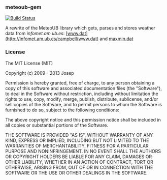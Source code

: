 ### meteoub-gem

[![Build Status](https://travis-ci.org/apuratepp/meteoub-gem.png)](https://travis-ci.org/apuratepp/meteoub-gem])

A rewrite of the MeteoUB library which gets, parses and stores weather data from *infomet.am.ub.es*: [www.dat](http://infomet.am.ub.es/campbell/www.dat) and [maxmin.dat](http://infomet.am.ub.edu/campbell/maxmin.dat)

### License

The MIT License (MIT)

Copyright (c) 2009 - 2013 Josep

Permission is hereby granted, free of charge, to any person obtaining a copy
of this software and associated documentation files (the "Software"), to deal
in the Software without restriction, including without limitation the rights
to use, copy, modify, merge, publish, distribute, sublicense, and/or sell
copies of the Software, and to permit persons to whom the Software is
furnished to do so, subject to the following conditions:

The above copyright notice and this permission notice shall be included in
all copies or substantial portions of the Software.

THE SOFTWARE IS PROVIDED "AS IS", WITHOUT WARRANTY OF ANY KIND, EXPRESS OR
IMPLIED, INCLUDING BUT NOT LIMITED TO THE WARRANTIES OF MERCHANTABILITY,
FITNESS FOR A PARTICULAR PURPOSE AND NONINFRINGEMENT. IN NO EVENT SHALL THE
AUTHORS OR COPYRIGHT HOLDERS BE LIABLE FOR ANY CLAIM, DAMAGES OR OTHER
LIABILITY, WHETHER IN AN ACTION OF CONTRACT, TORT OR OTHERWISE, ARISING FROM,
OUT OF OR IN CONNECTION WITH THE SOFTWARE OR THE USE OR OTHER DEALINGS IN
THE SOFTWARE.